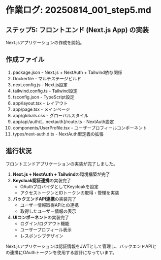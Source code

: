 # 作業ログ: 20250814_001_step5.md

## ステップ5: フロントエンド (Next.js App) の実装

Next.jsアプリケーションの作成を開始。

## 作成ファイル
1. package.json - Next.js + NextAuth + Tailwind依存関係
2. Dockerfile - マルチステージビルド
3. next.config.js - Next.js設定
4. tailwind.config.ts - Tailwind設定
5. tsconfig.json - TypeScript設定
6. app/layout.tsx - レイアウト
7. app/page.tsx - メインページ
8. app/globals.css - グローバルスタイル
9. app/api/auth/[...nextauth]/route.ts - NextAuth設定
10. components/UserProfile.tsx - ユーザープロフィールコンポーネント
11. types/next-auth.d.ts - NextAuth型定義の拡張

## 進行状況
フロントエンドアプリケーションの実装が完了しました。

1. **Next.js + NextAuth + Tailwind**の環境構築が完了
2. **Keycloak認証連携**の実装完了
   - OAuthプロバイダとしてKeycloakを設定
   - アクセストークンとIDトークンの取得・管理を実装
3. **バックエンドAPI連携**の実装完了
   - ユーザー情報取得APIとの連携
   - 取得したユーザー情報の表示
4. **UIコンポーネント**の実装完了
   - ログイン/ログアウト機能
   - ユーザープロフィール表示
   - レスポンシブデザイン

Next.jsアプリケーションは認証情報をJWTとして管理し、バックエンドAPIとの連携にOAuthトークンを使用する設計になっています。
